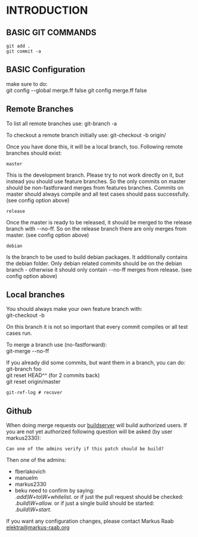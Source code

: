 # INTRODUCTION #

## BASIC GIT COMMANDS ##

    git add .
	git commit -a

## BASIC Configuration ##

make sure to do:  
	git config --global merge.ff false
	git config merge.ff false

## Remote Branches ##

To list all remote branches use:
	git-branch -a

To checkout a remote branch initially use:
	git-checkout -b <branchname> origin/<branchname>

Once you have done this, it will be a local branch, too.
Following remote branches should exist:

	master

This is the development branch. Please try
to not work directly on it, but instead
you should use feature branches. So the
only commits on master should be non-fastforward
merges from features branches. Commits on
master should always compile and all test
cases should pass successfully.
(see config option above)

	release

Once the master is ready to be released,
it should be merged to the release branch
with --no-ff. So on the release branch
there are only merges from master.
(see config option above)

	debian

Is the branch to be used to build debian
packages. It additionally contains the
debian folder. Only debian related commits
should be on the debian branch - otherwise
it should only contain --no-ff merges from
release.  (see config option above)

## Local branches ##

You should always make your own feature branch with:  
	git-checkout -b <feature-branch-name>

On this branch it is not so important that every
commit compiles or all test cases run.

To merge a branch use (no-fastforward):  
	git-merge --no-ff <branchname>

If you already did some commits, but want them in a branch,
you can do:  
	git-branch foo  
	git reset HEAD^^  (for 2 commits back)  
	git reset origin/master  

	git-ref-log # recover

## Github ##

When doing merge requests our [buildserver](http://build.libelektra.org:8080)
will build authorized users. If you are not yet authorized following
question will be asked (by user markus2330):

	Can one of the admins verify if this patch should be build?

Then one of the admins:
- fberlakovich
- manuelm
- markus2330
- beku
need to confirm by saying:  
	.*add\W+to\W+whitelist.*
or if just the pull request should be checked:  
	.*build\W+allow.*
or if just a single build should be started:  
	.*build\W+start.*

If you want any configuration changes, please contact
Markus Raab <elektra@markus-raab.org>
